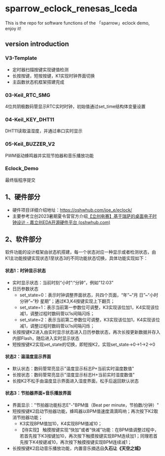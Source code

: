 # sparrow_eclock_renesas_lceda
This is the repo for software functions of the 「sparrow」eclock demo, enjoy it!

## version introduction

### V3-Template
- 定时器扫描按键实现键值检测
- 长按按键，短按按键，K1实现时钟界面切换
- 主函数状态机框架搭建完成

### 03-Keil_RTC_SMG
4位共阴极数码管显示RTC实时时钟，初始值通过set_time结构体变量设置

### 04-Keil_KEY_DHT11
DHT11读取温湿度，并通过串口实时显示

### 05-Keil_BUZZER_V2
PWM驱动蜂鸣器并实现节拍器和音乐播放功能

### Eclock_Demo
最终版程序提交

## 1、硬件部分
- 硬件项目详细介绍地址：https://oshwhub.com/joe_e/eclock/
- 主要参考立创2023暑期夏令营官方介绍[【立创电赛】基于瑞萨的桌面电子时钟设计 - 嘉立创EDA开源硬件平台 (oshwhub.com)](https://oshwhub.com/course-examples/li-chuang-dian-sai-ji-yu-rui-sa-de-zhuo-mian-dian-zi-shi-zhong-she-ji)

## 2、软件部分

软件功能的设计框架由状态机搭建，每一个状态对应一种显示或者检测状态，由K1主功能按键实现状态1至状态3的不同功能状态切换，具体功能实现如下：

#### 状态1：时钟显示状态

- 实时显示状态：当前时刻“小时”:“分钟”，例如"12:03"
- 日历参数状态
  - set_state=0：表示时钟调整界面状态，共四个页面，“年”~“月 日”~“小时 分钟”~“秒 星期”；通过K3,K4按键实现上下翻页；
  - set_state=1：表示当前第一参数位可调整，K3实现该位加1，K4实现该位减1，调整过程时数码管以1s间隔闪烁；
  - set_state=2：表示当前第二参数位可调整，K3实现该位加1，K4实现该位减1，调整过程时数码管以1s间隔闪烁；
- 长按按键K2进入由实时显示状态进入日历参数状态，再次长按更新数据并存入内部Flash，随后进入实时显示状态
- 短按按键K2实现set_state的切换，即短按K2，实现set_state->0->1->2->0

####  状态2：温湿度显示界面

- 默认状态：数码管常亮显示"温度显示标志P+当前实时温度数值"
- 长按状态：数码管常亮显示"湿度显示标志H+当前实时湿度数值"
- 长按K2不松手由温度显示界面进入湿度界面，松手后返回默认状态

#### 状态3：节拍器界面+音乐播放界面

- 界面显示："节拍器功能标志E"-"BPM值（Beat per minute，节拍数/分钟）"
- 短按按键K2启动节拍器功能，蜂鸣器以BPM值速度滴滴鸣响；再次按下K2取消节拍器功能；
  - K3实现BPM值加10，K4实现BPM值减10；
  - 【待实现】  触摸按键实现“快加”或者“快减”功能：在BPM值调整过程中，若首先按下K3按键加10，再次按下触摸按键实现BPM连续加1；同理若首先按下K4按键减10，再次按下触摸按键实现BPM连续减1；
- 长按按键K2启动音乐播放功能，内置音乐摘选自**久石让《天空之城》**

